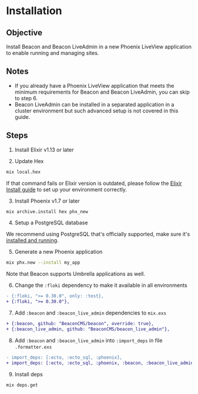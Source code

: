 # Installation

## Objective

Install Beacon and Beacon LiveAdmin in a new Phoenix LiveView application to enable running and managing sites.

## Notes

- If you already have a Phoenix LiveView application that meets the minimum requirements for Beacon and Beacon LiveAdmin, you can skip to step 6.
- Beacon LiveAdmin can be installed in a separated application in a cluster environment but such advanced setup is not covered in this guide.

## Steps

1. Install Elixir v1.13 or later

2. Update Hex

  ```sh
  mix local.hex
  ```

If that command fails or Elixir version is outdated, please follow the [Elixir Install guide](https://elixir-lang.org/install.html) to set up your environment correctly.

3. Install Phoenix v1.7 or later

  ```sh
  mix archive.install hex phx_new
  ```

4. Setup a PostgreSQL database

We recommend using PostgreSQL that's officially supported, make sure it's [installed and running](https://wiki.postgresql.org/wiki/Detailed_installation_guides).

5. Generate a new Phoenix application

  ```sh
  mix phx.new --install my_app
  ```

Note that Beacon supports Umbrella applications as well.

6. Change the `:floki` dependency to make it available in all environments

  ```diff
  - {:floki, ">= 0.30.0", only: :test},
  + {:floki, ">= 0.30.0"},
  ```

7. Add `:beacon` and `:beacon_live_admin` dependencies to `mix.exs`

  ```diff
  + {:beacon, github: "BeaconCMS/beacon", override: true},
  + {:beacon_live_admin, github: "BeaconCMS/beacon_live_admin"},
  ```

8. Add `:beacon` and `:beacon_live_admin` into `:import_deps` in file `.formatter.exs`

  ```diff
  - import_deps: [:ecto, :ecto_sql, :phoenix],
  + import_deps: [:ecto, :ecto_sql, :phoenix, :beacon, :beacon_live_admin],
  ```

9. Install deps

  ```sh
  mix deps.get
  ```